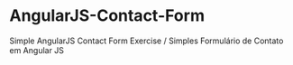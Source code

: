 # AngularJS-Contact-Form
 Simple AngularJS Contact Form Exercise / Simples Formulário de Contato em Angular JS

